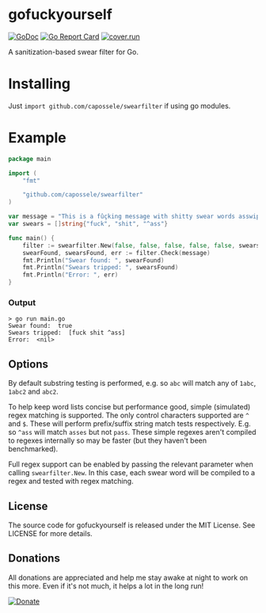 # gofuckyourself

[![GoDoc](https://godoc.org/github.com/JoshuaDoes/gofuckyourself?status.svg)](https://godoc.org/github.com/JoshuaDoes/gofuckyourself)
[![Go Report Card](https://goreportcard.com/badge/github.com/JoshuaDoes/gofuckyourself)](https://goreportcard.com/report/github.com/JoshuaDoes/gofuckyourself)
[![cover.run](https://cover.run/go/github.com/JoshuaDoes/gofuckyourself.svg?style=flat&tag=golang-1.10)](https://cover.run/go?tag=golang-1.10&repo=github.com%2FJoshuaDoes%2Fgofuckyourself)

A sanitization-based swear filter for Go.

# Installing
Just `import github.com/capossele/swearfilter` if using go modules.

# Example
```Go
package main

import (
	"fmt"

	"github.com/capossele/swearfilter"
)

var message = "This is a fûçking message with shitty swear words asswipe."
var swears = []string{"fuck", "shit", "^ass"}

func main() {
	filter := swearfilter.New(false, false, false, false, false, swears...)
	swearFound, swearsFound, err := filter.Check(message)
	fmt.Println("Swear found: ", swearFound)
	fmt.Println("Swears tripped: ", swearsFound)
	fmt.Println("Error: ", err)
}
```
### Output
```
> go run main.go
Swear found:  true
Swears tripped:  [fuck shit ^ass]
Error:  <nil>
```

## Options
By default substring testing is performed, e.g. so `abc` will match any of `1abc`, `1abc2` and `abc2`.

To help keep word lists concise but performance good, simple (simulated) regex matching is supported. The only control characters supported are `^` and `$`. These will perform prefix/suffix string match tests respectively. E.g. so `^ass` will match `asses` but not `pass`. These simple regexes aren't compiled to regexes internally so may be faster (but they haven't been benchmarked).

Full regex support can be enabled by passing the relevant parameter when calling `swearfilter.New`. In this case, each swear word will be compiled to a regex and tested with regex matching.

## License
The source code for gofuckyourself is released under the MIT License. See LICENSE for more details.

## Donations
All donations are appreciated and help me stay awake at night to work on this more. Even if it's not much, it helps a lot in the long run!

[![Donate](https://img.shields.io/badge/Donate-PayPal-green.svg)](https://paypal.me/JoshuaDoes)